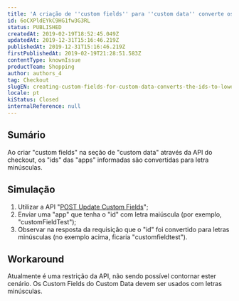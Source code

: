 ```yaml
---
title: 'A criação de ''custom fields'' para ''custom data'' converte os IDs para letras minúsculas'
id: 6oCXPldEYkC9HG1fw3G3RL
status: PUBLISHED
createdAt: 2019-02-19T18:52:45.049Z
updatedAt: 2019-12-31T15:16:46.219Z
publishedAt: 2019-12-31T15:16:46.219Z
firstPublishedAt: 2019-02-19T21:28:51.583Z
contentType: knownIssue
productTeam: Shopping
author: authors_4
tag: Checkout
slugEN: creating-custom-fields-for-custom-data-converts-the-ids-to-lowercase
locale: pt
kiStatus: Closed
internalReference: null
---
```


## Sumário

Ao criar "custom fields" na seção de "custom data" através da API do checkout, os "ids" das "apps" informadas são convertidas para letra minúsculas.

## Simulação

1. Utilizar a API "[POST Update Custom Fields](https://documenter.getpostman.com/view/18468/vtex-checkout-api/6Z2QYJM#dc90afae-a4e5-59c5-1854-fc0fa81c99ee)";
2. Enviar uma "app" que tenha o "id" com letra maiúscula (por exemplo, "customFieldTest");
3. Observar na resposta da requisição que o "id" foi convertido para letras minúsculas (no exemplo acima, ficaria "customfieldtest").

## Workaround

Atualmente é uma restrição da API, não sendo possível contornar ester cenário. Os Custom Fields do Custom Data devem ser usados com letras minúsculas.

